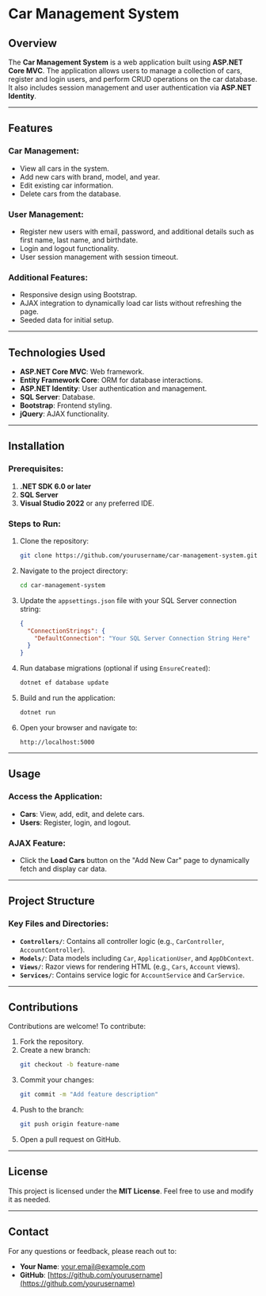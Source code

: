 # Car Management System

## Overview
The **Car Management System** is a web application built using **ASP.NET Core MVC**. The application allows users to manage a collection of cars, register and login users, and perform CRUD operations on the car database. It also includes session management and user authentication via **ASP.NET Identity**.

---

## Features

### Car Management:
- View all cars in the system.
- Add new cars with brand, model, and year.
- Edit existing car information.
- Delete cars from the database.

### User Management:
- Register new users with email, password, and additional details such as first name, last name, and birthdate.
- Login and logout functionality.
- User session management with session timeout.

### Additional Features:
- Responsive design using Bootstrap.
- AJAX integration to dynamically load car lists without refreshing the page.
- Seeded data for initial setup.

---

## Technologies Used
- **ASP.NET Core MVC**: Web framework.
- **Entity Framework Core**: ORM for database interactions.
- **ASP.NET Identity**: User authentication and management.
- **SQL Server**: Database.
- **Bootstrap**: Frontend styling.
- **jQuery**: AJAX functionality.

---

## Installation

### Prerequisites:
1. **.NET SDK 6.0 or later**
2. **SQL Server**
3. **Visual Studio 2022** or any preferred IDE.

### Steps to Run:
1. Clone the repository:
   ```bash
   git clone https://github.com/yourusername/car-management-system.git
   ```
2. Navigate to the project directory:
   ```bash
   cd car-management-system
   ```
3. Update the `appsettings.json` file with your SQL Server connection string:
   ```json
   {
     "ConnectionStrings": {
       "DefaultConnection": "Your SQL Server Connection String Here"
     }
   }
   ```
4. Run database migrations (optional if using `EnsureCreated`):
   ```bash
   dotnet ef database update
   ```
5. Build and run the application:
   ```bash
   dotnet run
   ```
6. Open your browser and navigate to:
   ```
   http://localhost:5000
   ```

---

## Usage

### Access the Application:
- **Cars**: View, add, edit, and delete cars.
- **Users**: Register, login, and logout.

### AJAX Feature:
- Click the **Load Cars** button on the "Add New Car" page to dynamically fetch and display car data.

---

## Project Structure

### Key Files and Directories:
- **`Controllers/`**: Contains all controller logic (e.g., `CarController`, `AccountController`).
- **`Models/`**: Data models including `Car`, `ApplicationUser`, and `AppDbContext`.
- **`Views/`**: Razor views for rendering HTML (e.g., `Cars`, `Account` views).
- **`Services/`**: Contains service logic for `AccountService` and `CarService`.

---

## Contributions

Contributions are welcome! To contribute:
1. Fork the repository.
2. Create a new branch:
   ```bash
   git checkout -b feature-name
   ```
3. Commit your changes:
   ```bash
   git commit -m "Add feature description"
   ```
4. Push to the branch:
   ```bash
   git push origin feature-name
   ```
5. Open a pull request on GitHub.

---

## License

This project is licensed under the **MIT License**. Feel free to use and modify it as needed.

---

## Contact

For any questions or feedback, please reach out to:
- **Your Name**: [your.email@example.com](mailto:your.email@example.com)
- **GitHub**: [https://github.com/yourusername](https://github.com/yourusername)
